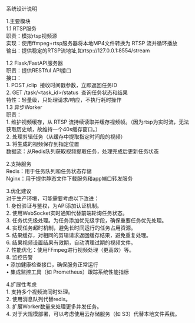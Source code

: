 系统设计说明    

1.主要模块    
1.1 RTSP服务    
    职责：模拟rtsp视频源    
    实现：使用ffmpeg+rtsp服务器将本地MP4文件转换为 RTSP 流并循环播放    
    输出：提供稳定的RTSP流地址,如rtsp://127.0.0.1:8554/stream    

1.2 Flask/FastAPI服务器    
    职责：提供RESTful API接口    
    接口：    
        1. POST /clip  接收时间戳参数，立即返回任务ID    
        2. GET /task/<task_id>/status  查询任务状态和结果    
    特性：轻量级，只处理请求/响应，不执行耗时操作    
1.3 异步Worker    
    职责：    
        1. 维护视频缓存，从 RTSP 流持续读取并缓存视频帧。（因为rtsp为实时流，无法获取历史帧，故维持一个40s缓存窗口。）    
        2. 处理剪辑任务（从缓存中提取指定时间段的视频）    
        3. 将生成的视频保存到指定位置    
    数据流：从Redis队列获取视频提取任务，处理完成后更新任务状态    

2.支持服务    
    Redis：用于任务队列和任务状态存储    
    Nginx：用于提供静态文件下载服务和app端口转发服务    

3.优化建议    
对于生产环境，可能需要考虑以下改进：    
    1. 身份验证与鉴权，为API添加认证机制。    
    2. 使用WebSocket实时通知代替前端轮询任务状态。    
    3. 任务优先级处理。为任务添加优先级字段，确保重要任务优先处理。    
    4. 实现任务超时机制，避免长时间运行的任务占用资源。    
    5. 结果缓存，对相同的剪辑请求返回缓存结果，避免重复处理。    
    6. 结果视频设置结果有效期，自动清理过期的视频文件。    
    7. 性能优化：使用FFmpeg进行视频处理（更高效）等。    
    8. 监控告警    
       • 添加健康检查接口，确保服务正常运行    
       • 集成监控工具（如 Prometheus）跟踪系统性能指标    

4.扩展性考虑    
    1. 支持多个视频流同时处理。    
    2. 使用消息队列代替redis。    
    3. 扩展Worker数量来处理更多并发任务。    
    4. 对于大规模部署，可以考虑使用云存储服务（如 S3）代替本地文件系统。    




